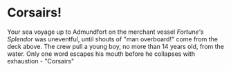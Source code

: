 # Corsairs!

Your sea voyage up to Admundfort on the merchant vessel <i>Fortune's Splendor</i> was uneventful, until shouts of "man overboard!" come from the deck above. The crew pull a young boy, no more than 14 years old, from the water. Only one word escapes his mouth before he collapses with exhaustion - "Corsairs"
